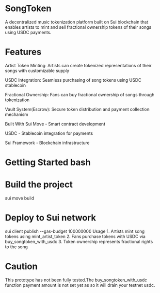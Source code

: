 # SongToken
A decentralized music tokenization platform built on Sui blockchain that enables artists to mint and sell fractional ownership tokens of their songs using USDC payments.



# Features

Artist Token Minting: Artists can create tokenized representations of their songs with customizable supply

USDC Integration: Seamless purchasing of song tokens using USDC stablecoin

Fractional Ownership: Fans can buy fractional ownership of songs through tokenization

Vault System(Escrow): Secure token distribution and payment collection mechanism

Built With
Sui Move - Smart contract development

USDC - Stablecoin integration for payments

Sui Framework - Blockchain infrastructure

# Getting Started bash
# Build the project
sui move build

# Deploy to Sui network
sui client publish --gas-budget 100000000
Usage
1.
Artists mint song tokens using mint_artist_token
2.
Fans purchase tokens with USDC via buy_songtoken_with_usdc
3.
Token ownership represents fractional rights to the song


# Caution
This prototype has not been fully tested.The buy_songtoken_with_usdc function payment amount is not set yet as so it will drain your testnet usdc.